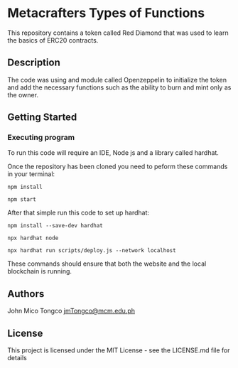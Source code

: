 # Metacrafters Types of Functions

This repository contains a token called Red Diamond that was used to learn the basics of ERC20 contracts.

## Description

The code was using and module called Openzeppelin to initialize the token and add the necessary functions such as the ability to burn and mint only as the owner.

## Getting Started

### Executing program

To run this code will require an IDE, Node js and a library called hardhat.

Once the repository has been cloned you need to peform these commands in your terminal:
```
npm install 

npm start
```
After that simple run this code to set up hardhat:
```
npm install --save-dev hardhat

npx hardhat node

npx hardhat run scripts/deploy.js --network localhost
```

These commands should ensure that both the website and the local blockchain is running.

## Authors

John Mico Tongco
jmTongco@mcm.edu.ph

## License

This project is licensed under the MIT License - see the LICENSE.md file for details

